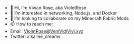 - 👋 Hi, I’m Vivian Rose, aka VioletRose
- 👀 I’m interested in networking, Node.js, and Docker
- 💞️ I’m looking to collaborate on my Minecraft Fabric Mods
- 📫 How to reach me:
- Email: VioletRose@VeniVidiVivi.xyz
- Twitter: alkaline_dreams
